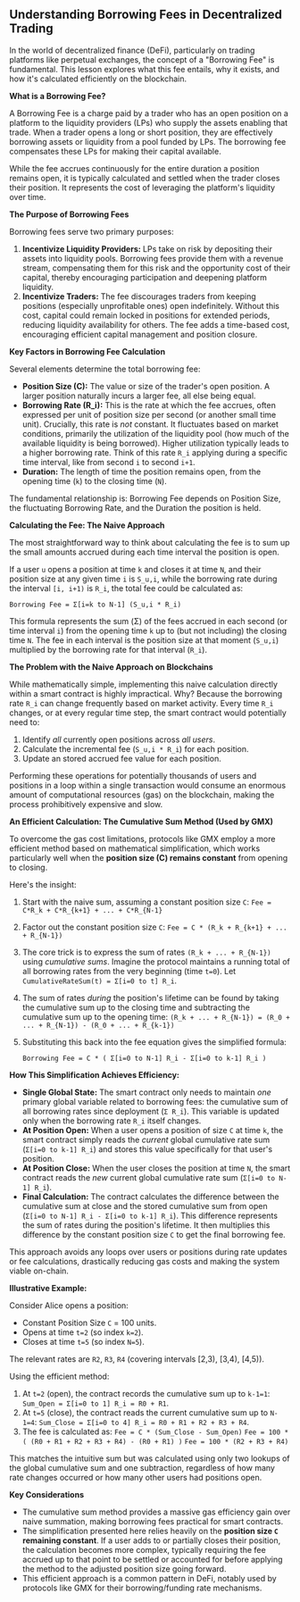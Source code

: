 ## Understanding Borrowing Fees in Decentralized Trading

In the world of decentralized finance (DeFi), particularly on trading platforms like perpetual exchanges, the concept of a "Borrowing Fee" is fundamental. This lesson explores what this fee entails, why it exists, and how it's calculated efficiently on the blockchain.

**What is a Borrowing Fee?**

A Borrowing Fee is a charge paid by a trader who has an open position on a platform to the liquidity providers (LPs) who supply the assets enabling that trade. When a trader opens a long or short position, they are effectively borrowing assets or liquidity from a pool funded by LPs. The borrowing fee compensates these LPs for making their capital available.

While the fee accrues continuously for the entire duration a position remains open, it is typically calculated and settled when the trader closes their position. It represents the cost of leveraging the platform's liquidity over time.

**The Purpose of Borrowing Fees**

Borrowing fees serve two primary purposes:

1.  **Incentivize Liquidity Providers:** LPs take on risk by depositing their assets into liquidity pools. Borrowing fees provide them with a revenue stream, compensating them for this risk and the opportunity cost of their capital, thereby encouraging participation and deepening platform liquidity.
2.  **Incentivize Traders:** The fee discourages traders from keeping positions (especially unprofitable ones) open indefinitely. Without this cost, capital could remain locked in positions for extended periods, reducing liquidity availability for others. The fee adds a time-based cost, encouraging efficient capital management and position closure.

**Key Factors in Borrowing Fee Calculation**

Several elements determine the total borrowing fee:

*   **Position Size (C):** The value or size of the trader's open position. A larger position naturally incurs a larger fee, all else being equal.
*   **Borrowing Rate (R_i):** This is the rate at which the fee accrues, often expressed per unit of position size per second (or another small time unit). Crucially, this rate is *not* constant. It fluctuates based on market conditions, primarily the utilization of the liquidity pool (how much of the available liquidity is being borrowed). Higher utilization typically leads to a higher borrowing rate. Think of this rate `R_i` applying during a specific time interval, like from second `i` to second `i+1`.
*   **Duration:** The length of time the position remains open, from the opening time (`k`) to the closing time (`N`).

The fundamental relationship is: Borrowing Fee depends on Position Size, the fluctuating Borrowing Rate, and the Duration the position is held.

**Calculating the Fee: The Naive Approach**

The most straightforward way to think about calculating the fee is to sum up the small amounts accrued during each time interval the position is open.

If a user `u` opens a position at time `k` and closes it at time `N`, and their position size at any given time `i` is `S_u,i`, while the borrowing rate during the interval `[i, i+1)` is `R_i`, the total fee could be calculated as:

`Borrowing Fee = Σ[i=k to N-1] (S_u,i * R_i)`

This formula represents the sum (Σ) of the fees accrued in each second (or time interval `i`) from the opening time `k` up to (but not including) the closing time `N`. The fee in each interval is the position size at that moment (`S_u,i`) multiplied by the borrowing rate for that interval (`R_i`).

**The Problem with the Naive Approach on Blockchains**

While mathematically simple, implementing this naive calculation directly within a smart contract is highly impractical. Why? Because the borrowing rate `R_i` can change frequently based on market activity. Every time `R_i` changes, or at every regular time step, the smart contract would potentially need to:

1.  Identify *all* currently open positions across *all users*.
2.  Calculate the incremental fee (`S_u,i * R_i`) for each position.
3.  Update an stored accrued fee value for each position.

Performing these operations for potentially thousands of users and positions in a loop within a single transaction would consume an enormous amount of computational resources (gas) on the blockchain, making the process prohibitively expensive and slow.

**An Efficient Calculation: The Cumulative Sum Method (Used by GMX)**

To overcome the gas cost limitations, protocols like GMX employ a more efficient method based on mathematical simplification, which works particularly well when the **position size (C) remains constant** from opening to closing.

Here's the insight:

1.  Start with the naive sum, assuming a constant position size `C`:
    `Fee = C*R_k + C*R_{k+1} + ... + C*R_{N-1}`

2.  Factor out the constant position size `C`:
    `Fee = C * (R_k + R_{k+1} + ... + R_{N-1})`

3.  The core trick is to express the sum of rates `(R_k + ... + R_{N-1})` using *cumulative sums*. Imagine the protocol maintains a running total of all borrowing rates from the very beginning (time `t=0`). Let `CumulativeRateSum(t) = Σ[i=0 to t] R_i`.

4.  The sum of rates *during* the position's lifetime can be found by taking the cumulative sum up to the closing time and subtracting the cumulative sum up to the opening time:
    `(R_k + ... + R_{N-1}) = (R_0 + ... + R_{N-1}) - (R_0 + ... + R_{k-1})`

5.  Substituting this back into the fee equation gives the simplified formula:

    `Borrowing Fee = C * ( Σ[i=0 to N-1] R_i - Σ[i=0 to k-1] R_i )`

**How This Simplification Achieves Efficiency:**

*   **Single Global State:** The smart contract only needs to maintain *one* primary global variable related to borrowing fees: the cumulative sum of all borrowing rates since deployment (`Σ R_i`). This variable is updated only when the borrowing rate `R_i` itself changes.
*   **At Position Open:** When a user opens a position of size `C` at time `k`, the smart contract simply reads the *current* global cumulative rate sum (`Σ[i=0 to k-1] R_i`) and stores this value specifically for that user's position.
*   **At Position Close:** When the user closes the position at time `N`, the smart contract reads the *new* current global cumulative rate sum (`Σ[i=0 to N-1] R_i`).
*   **Final Calculation:** The contract calculates the difference between the cumulative sum at close and the stored cumulative sum from open (`Σ[i=0 to N-1] R_i - Σ[i=0 to k-1] R_i`). This difference represents the sum of rates during the position's lifetime. It then multiplies this difference by the constant position size `C` to get the final borrowing fee.

This approach avoids any loops over users or positions during rate updates or fee calculations, drastically reducing gas costs and making the system viable on-chain.

**Illustrative Example:**

Consider Alice opens a position:
*   Constant Position Size `C` = 100 units.
*   Opens at time `t=2` (so index `k=2`).
*   Closes at time `t=5` (so index `N=5`).

The relevant rates are `R2`, `R3`, `R4` (covering intervals [2,3), [3,4), [4,5)).

Using the efficient method:

1.  At `t=2` (open), the contract records the cumulative sum up to `k-1=1`: `Sum_Open = Σ[i=0 to 1] R_i = R0 + R1`.
2.  At `t=5` (close), the contract reads the current cumulative sum up to `N-1=4`: `Sum_Close = Σ[i=0 to 4] R_i = R0 + R1 + R2 + R3 + R4`.
3.  The fee is calculated as:
    `Fee = C * (Sum_Close - Sum_Open)`
    `Fee = 100 * ( (R0 + R1 + R2 + R3 + R4) - (R0 + R1) )`
    `Fee = 100 * (R2 + R3 + R4)`

This matches the intuitive sum but was calculated using only two lookups of the global cumulative sum and one subtraction, regardless of how many rate changes occurred or how many other users had positions open.

**Key Considerations**

*   The cumulative sum method provides a massive gas efficiency gain over naive summation, making borrowing fees practical for smart contracts.
*   The simplification presented here relies heavily on the **position size `C` remaining constant**. If a user adds to or partially closes their position, the calculation becomes more complex, typically requiring the fee accrued up to that point to be settled or accounted for before applying the method to the adjusted position size going forward.
*   This efficient approach is a common pattern in DeFi, notably used by protocols like GMX for their borrowing/funding rate mechanisms.